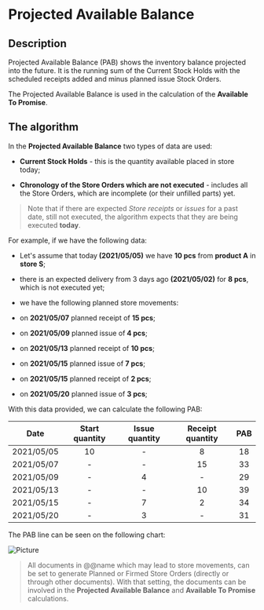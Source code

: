 # Projected Available Balance

## Description

Projected Available Balance (PAB) shows the inventory balance projected into the future. It is the running sum of the Current Stock Holds with the scheduled receipts added and minus planned issue Stock Orders.

The Projected Available Balance is used in the calculation of the <b>Available To Promise</b>. 

## The algorithm

In the <b>Projected Available Balance</b> two types of data are used:

- <b>Current Stock Holds</b> - this is the quantity available placed in store today;

- <b>Chronology of the Store Orders which are not executed</b> - includes all the Store Orders, which are incomplete (or their unfilled parts) yet.
  
> Note that if there are expected <i>Store receipts</i> or <i>issues</i> for a past date, still not executed, the algorithm expects that they are being executed <b>today</b>.
  
For example, if we have the following data:
  
- Let's assume that today<b> (2021/05/05)</b> we have <b>10 pcs</b> from <b>product A</b> in <b>store S</b>;
  
- there is an expected delivery from 3 days ago <b>(2021/05/02)</b> for <b>8 pcs</b>, which is not executed yet;
  
- we have the following planned store movements:
  
- on <b>2021/05/07</b> planned receipt of <b>15 pcs</b>;
  
- on <b>2021/05/09</b> planned issue of<b> 4 pcs</b>;
  
- on <b>2021/05/13</b> planned receipt of <b>10 pcs</b>;
  
- on <b>2021/05/15</b> planned issue of <b>7 pcs</b>;
  
- on <b>2021/05/15</b> planned receipt of <b>2 pcs</b>;
  
- on <b>2021/05/20</b> planned issue of <b>3 pcs</b>;
  
With this data provided, we can calculate the following PAB:
 
|Date|Start quantity|Issue quantity|Receipt quantity|PAB
|:-:|:-:|:-:|:-:|:-:
|2021/05/05|10|-|8|18                  
|2021/05/07|-|-|15|33
|2021/05/09|-|4|-|29
|2021/05/13|-|-|10|39
|2021/05/15|-|7|2|34
|2021/05/20|-|3|-|31
 
The PAB line can be seen on the following chart:

![Picture](pictures/Picture1.png)
 
> All documents in @@name which may lead to store movements, can be set to generate Planned or Firmed Store Orders (directly or through other documents). With that setting, the documents can be involved in the <b>Projected Available Balance</b> and <b>Available To Promise</b> calculations.
